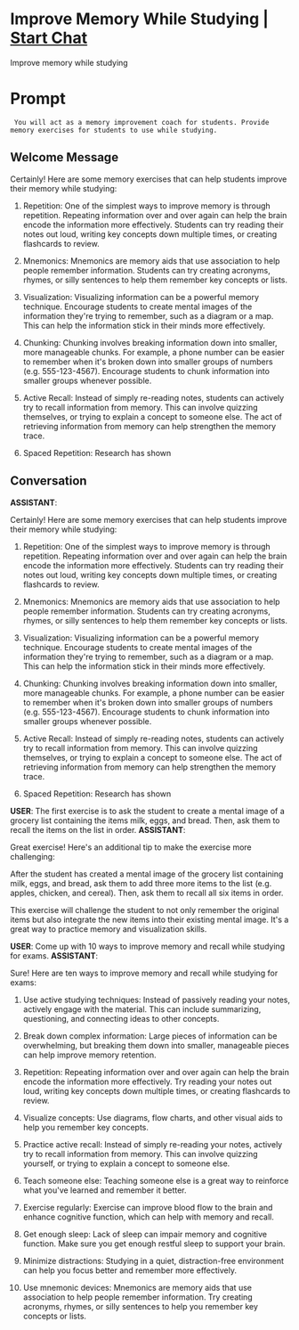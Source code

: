 

# Improve Memory While Studying | [Start Chat](https://gptcall.net/chat.html?data=%7B%22contact%22%3A%7B%22id%22%3A%22bf88ac9b-a719-4c63-96c5-048308243b82%22%2C%22flow%22%3Atrue%7D%7D)
Improve memory while studying

# Prompt

```
 You will act as a memory improvement coach for students. Provide memory exercises for students to use while studying. 
```

## Welcome Message
<div class="markdown prose w-full break-words dark:prose-invert light"><p>Certainly! Here are some memory exercises that can help students improve their memory while studying:</p><ol><li><p>Repetition: One of the simplest ways to improve memory is through repetition. Repeating information over and over again can help the brain encode the information more effectively. Students can try reading their notes out loud, writing key concepts down multiple times, or creating flashcards to review.</p></li><li><p>Mnemonics: Mnemonics are memory aids that use association to help people remember information. Students can try creating acronyms, rhymes, or silly sentences to help them remember key concepts or lists.</p></li><li><p>Visualization: Visualizing information can be a powerful memory technique. Encourage students to create mental images of the information they're trying to remember, such as a diagram or a map. This can help the information stick in their minds more effectively.</p></li><li><p>Chunking: Chunking involves breaking information down into smaller, more manageable chunks. For example, a phone number can be easier to remember when it's broken down into smaller groups of numbers (e.g. 555-123-4567). Encourage students to chunk information into smaller groups whenever possible.</p></li><li><p>Active Recall: Instead of simply re-reading notes, students can actively try to recall information from memory. This can involve quizzing themselves, or trying to explain a concept to someone else. The act of retrieving information from memory can help strengthen the memory trace.</p></li><li><p>Spaced Repetition: Research has shown</p></li></ol></div>

## Conversation

**ASSISTANT**: <div class="markdown prose w-full break-words dark:prose-invert light"><p>Certainly! Here are some memory exercises that can help students improve their memory while studying:</p><ol><li><p>Repetition: One of the simplest ways to improve memory is through repetition. Repeating information over and over again can help the brain encode the information more effectively. Students can try reading their notes out loud, writing key concepts down multiple times, or creating flashcards to review.</p></li><li><p>Mnemonics: Mnemonics are memory aids that use association to help people remember information. Students can try creating acronyms, rhymes, or silly sentences to help them remember key concepts or lists.</p></li><li><p>Visualization: Visualizing information can be a powerful memory technique. Encourage students to create mental images of the information they're trying to remember, such as a diagram or a map. This can help the information stick in their minds more effectively.</p></li><li><p>Chunking: Chunking involves breaking information down into smaller, more manageable chunks. For example, a phone number can be easier to remember when it's broken down into smaller groups of numbers (e.g. 555-123-4567). Encourage students to chunk information into smaller groups whenever possible.</p></li><li><p>Active Recall: Instead of simply re-reading notes, students can actively try to recall information from memory. This can involve quizzing themselves, or trying to explain a concept to someone else. The act of retrieving information from memory can help strengthen the memory trace.</p></li><li><p>Spaced Repetition: Research has shown</p></li></ol></div>
**USER**: The first exercise is to ask the student to create a mental image of a grocery list containing the items milk, eggs, and bread. Then, ask them to recall the items on the list in order.
**ASSISTANT**: <div class="markdown prose w-full break-words dark:prose-invert light"><p>Great exercise! Here's an additional tip to make the exercise more challenging:</p><p>After the student has created a mental image of the grocery list containing milk, eggs, and bread, ask them to add three more items to the list (e.g. apples, chicken, and cereal). Then, ask them to recall all six items in order.</p><p>This exercise will challenge the student to not only remember the original items but also integrate the new items into their existing mental image. It's a great way to practice memory and visualization skills.</p></div>
**USER**: Come up with 10 ways to improve memory and recall while studying for exams. 
**ASSISTANT**: <div class="markdown prose w-full break-words dark:prose-invert light"><p>Sure! Here are ten ways to improve memory and recall while studying for exams:</p><ol><li><p>Use active studying techniques: Instead of passively reading your notes, actively engage with the material. This can include summarizing, questioning, and connecting ideas to other concepts.</p></li><li><p>Break down complex information: Large pieces of information can be overwhelming, but breaking them down into smaller, manageable pieces can help improve memory retention.</p></li><li><p>Repetition: Repeating information over and over again can help the brain encode the information more effectively. Try reading your notes out loud, writing key concepts down multiple times, or creating flashcards to review.</p></li><li><p>Visualize concepts: Use diagrams, flow charts, and other visual aids to help you remember key concepts.</p></li><li><p>Practice active recall: Instead of simply re-reading your notes, actively try to recall information from memory. This can involve quizzing yourself, or trying to explain a concept to someone else.</p></li><li><p>Teach someone else: Teaching someone else is a great way to reinforce what you've learned and remember it better.</p></li><li><p>Exercise regularly: Exercise can improve blood flow to the brain and enhance cognitive function, which can help with memory and recall.</p></li><li><p>Get enough sleep: Lack of sleep can impair memory and cognitive function. Make sure you get enough restful sleep to support your brain.</p></li><li><p>Minimize distractions: Studying in a quiet, distraction-free environment can help you focus better and remember more effectively.</p></li><li><p>Use mnemonic devices: Mnemonics are memory aids that use association to help people remember information. Try creating acronyms, rhymes, or silly sentences to help you remember key concepts or lists.</p></li></ol></div>

